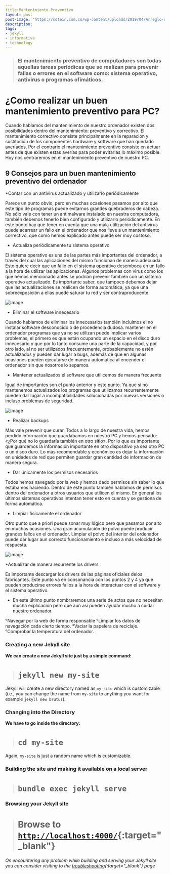 ```yaml
---
title:Mantenimiento Preventivo
layout: post
post-image: "https://sotein.com.co/wp-content/uploads/2019/04/Arreglo-de-computadoras-1.jpg"
description: 
tags:
- jekyll
- informative
- technology
---
```


 > ### El mantenimiento preventivo de computadores son todas aquellas tareas periódicas que se realizan para prevenir fallas o errores en el software como: sistema operativo, antivirus o programas ofimáticos.
	
# ¿Como realizar un buen mantenimiento preventivo para PC?

Cuando hablamos del mantenimiento de nuestro ordenador existen dos posibilidades dentro del mantenimiento: preventivo y correctivo. El mantenimiento correctivo consiste principalmente en la reparación y sustitución de los componentes hardware y software que han quedado averiados. Por el contrario el mantenimiento preventivo consiste en actuar antes de que existen estas averías para poder evitarlas lo máximo posible. Hoy nos centraremos en el mantenimiento preventivo de nuestro PC.

## 9 Consejos para un buen mantenimiento preventivo del ordenador

*Contar con un antivirus actualizado y utilizarlo periódicamente

Parece un punto obvio, pero en muchas ocasiones pasamos por alto que este tipo de programas puede evitarnos grandes quebraderos de cabeza. No sólo vale con tener un antimalware instalado en nuestra computadora, también debemos tenerlo bien configurado y utilizarlo periódicamente. En este punto hay que tener en cuenta que una mala utilización del antivirus puede acarrear un fallo en el ordenador que nos lleve a un mantenimiento correctivo, que como hemos explicado antes puede ser muy costoso.


* Actualiza periódicamente tu sistema operativo

El sistema operativo es una de las partes más importantes del ordenador, a través del cual las aplicaciones del mismo funcionan de manera adecuada. Esto quiere decir que un fallo en el sistema operativo desemboca en un fallo a la hora de utilizar las aplicaciones. Algunos problemas con virus como los que hemos mencionado antes se podrían prevenir también con un sistema operativo actualizado. Es importante saber, que tampoco debemos dejar que las actualizaciones se realicen de forma automática, ya que una sobreexposición a ellas puede saturar tu red y ser contraproducente.

![image](https://user-images.githubusercontent.com/101680656/165651594-2e1d88b2-3462-4026-9ec1-1aec227c1c52.png)

* Eliminar el software innecesario

Cuando hablamos de eliminar los innecesarios también incluimos el no instalar software desconocido o de procedencia dudosa. mantener en el ordenador programas que ya no se utilizan puede implicar varios problemas, el primero es que están ocupando un espacio en el disco duro innecesario y que por lo tanto consume una parte de la capacidad, y por otro lado, al no ser utilizados frecuentemente, probablemente no estén actualizados y pueden dar lugar a bugs, además de que en algunas ocasiones pueden ejecutarse de manera automática al encender el ordenador sin que nosotros lo sepamos.


* Mantener actualizados el software que utilicemos de manera frecuente

Igual de importantes son el punto anterior y este punto. Ya que si no mantenemos actualizados los programas que utilizamos recurrentemente pueden dar lugar a incompatibilidades solucionadas por nuevas versiones o incluso problemas de seguridad.

![image](https://user-images.githubusercontent.com/101680656/165651836-d63e7da1-3694-4fcc-bb7a-6406cbaf9928.png)

* Realizar backups

Más vale prevenir que curar. Todos a lo largo de nuestra vida, hemos perdido información que guardábamos en nuestro PC y hemos pensado: «¿Por qué no lo guardaría también en otro sitio». Por lo que es importante que guardemos la información importante en otro dispositivo ya sea otro PC o un disco duro. Lo más recomendable y económico es dejar la información en unidades de red que permiten guardar gran cantidad de información de manera segura.


* Dar únicamente los permisos necesarios

Todos hemos navegado por la web y hemos dado permisos sin saber lo que estábamos haciendo. Dentro de este punto también hablamos de permisos dentro del ordenador a otros usuarios que utilicen el mismo. En general los últimos sistemas operativos intentan tener esto en cuenta y se gestiona de forma automática.

* Limpiar físicamente el ordenador

Otro punto que a priori puede sonar muy lógico pero que pasamos por alto en muchas ocasiones. Una gran acumulación de polvo puede producir grandes fallos en el ordenador. Limpiar el polvo del interior del ordenador puede dar lugar aun correcto funcionamiento e incluso a más velocidad de respuesta.

![image](https://user-images.githubusercontent.com/101680656/165652529-4f7e2f89-9b13-4e17-bd01-438eaab2656f.png)

*Actualizar de manera recurrente los drivers

Es importante descargar los drivers de las páginas oficiales delos fabricantes. Este punto va en consonancia con los puntos 2 y 4 ya que pueden producirse errores fallos a la hora de interactuar con el software y el sistema operativo.


* En este último punto nombraremos una serie de actos que no necesitan mucha explicación pero que aún así pueden ayudar mucho a cuidar nuestro ordenador.

°Navegar por la web de forma responsable
°Limpiar los datos de navegación cada cierto tiempo.
°Vaciar la papelera de reciclaje.
°Comprobar la temperatura del ordenador.


### Creating a new Jekyll site
**We can create a new Jekyll site just by a simple command:**<br>
> # `jekyll new my-site`

Jekyll will create a new directory named as `my-site` which is customizable (i.e., you can change the name from `my-site` to anything you want for example `jekyll new brutus`).

### Changing into the Directory
**We have to go inside the directory:**<br>
> # `cd my-site`

Again, `my-site` is just a random name which is customizable.

### Building the site and making it available on a local server
> # `bundle exec jekyll serve`

### Browsing your Jekyll site
> # Browse to [`http://localhost:4000/`](http://localhost:4000/){:target="_blank"}

###### On encountering any problem while building and serving your Jekyll site you can consider visiting to the [troubleshooting](https://jekyllrb.com/docs/troubleshooting/#configuration-problems){:target="_blank"} page
